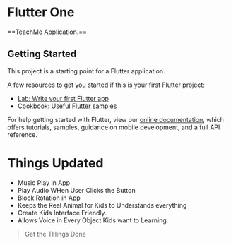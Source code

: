 # Flutter One

==TeachMe Application.==

## Getting Started

This project is a starting point for a Flutter application.

A few resources to get you started if this is your first Flutter project:

- [Lab: Write your first Flutter app](https://flutter.dev/docs/get-started/codelab)
- [Cookbook: Useful Flutter samples](https://flutter.dev/docs/cookbook)

For help getting started with Flutter, view our
[online documentation](https://flutter.dev/docs), which offers tutorials,
samples, guidance on mobile development, and a full API reference.

# Things Updated
 - Music Play in App
 - Play Audio WHen User Clicks the Button
 - Block Rotation in App
 - Keeps the Real Animal for Kids to Understands everything
 - Create Kids Interface Friendly.
 - Allows Voice in Every Object Kids want to Learning.

 > Get the THings Done